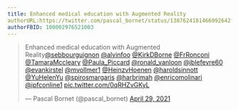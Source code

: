 ```yaml
---
title: Enhanced medical education with Augmented Reality
authorURL:https://twitter.com/pascal_bornet/status/1387624181466992642
authorFBID: 100002976521003
---
```


<blockquote class="twitter-tweet"><p lang="en" dir="ltr">Enhanced medical education with Augmented Reality<a href="https://twitter.com/sebbourguignon?ref_src=twsrc%5Etfw">@sebbourguignon</a> <a href="https://twitter.com/alvinfoo?ref_src=twsrc%5Etfw">@alvinfoo</a> <a href="https://twitter.com/KirkDBorne?ref_src=twsrc%5Etfw">@KirkDBorne</a> <a href="https://twitter.com/FrRonconi?ref_src=twsrc%5Etfw">@FrRonconi</a>  <a href="https://twitter.com/TamaraMcCleary?ref_src=twsrc%5Etfw">@TamaraMccleary</a> <a href="https://twitter.com/Paula_Piccard?ref_src=twsrc%5Etfw">@Paula_Piccard</a> <a href="https://twitter.com/Ronald_vanLoon?ref_src=twsrc%5Etfw">@ronald_vanloon</a> <a href="https://twitter.com/jblefevre60?ref_src=twsrc%5Etfw">@jblefevre60</a> <a href="https://twitter.com/EvanKirstel?ref_src=twsrc%5Etfw">@evankirstel</a> <a href="https://twitter.com/mvollmer1?ref_src=twsrc%5Etfw">@mvollmer1</a> <a href="https://twitter.com/HeinzVHoenen?ref_src=twsrc%5Etfw">@HeinzvHoenen</a> <a href="https://twitter.com/HaroldSinnott?ref_src=twsrc%5Etfw">@haroldsinnott</a> <a href="https://twitter.com/YuHelenYu?ref_src=twsrc%5Etfw">@YuHelenYu</a> <a href="https://twitter.com/SpirosMargaris?ref_src=twsrc%5Etfw">@spirosmargaris</a> <a href="https://twitter.com/HarbRimah?ref_src=twsrc%5Etfw">@harbrimah</a> <a href="https://twitter.com/enricomolinari?ref_src=twsrc%5Etfw">@enricomolinari</a> <a href="https://twitter.com/ipfconline1?ref_src=twsrc%5Etfw">@ipfconline1</a> <a href="https://t.co/0qRHZvGKyL">pic.twitter.com/0qRHZvGKyL</a></p>&mdash; Pascal Bornet (@pascal_bornet) <a href="https://twitter.com/pascal_bornet/status/1387624181466992642?ref_src=twsrc%5Etfw">April 29, 2021</a></blockquote> <script async src="https://platform.twitter.com/widgets.js" charset="utf-8"></script> 
 

